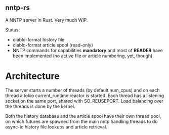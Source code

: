 
## nntp-rs

A NNTP server in Rust. Very much WIP.

Status:
- diablo-format history file
- diablo-format article spool (read-only)
- NNTP commands for capabilities **mandatory** and most of **READER** have been implemented
  (no active file or article numbering, yet, though).

# Architecture

The server starts a number of threads (by default num_cpus) and on each
thread a tokio current_runtime reactor is started. Each thread has a listening
socket on the same port, shared with SO_REUSEPORT. Load balancing over the
threads is done by the kernel.

Both the history database and the article spool have their own thread pool,
on which futures are spawned from the main nntp handling threads to do
async-io history file lookups and article retrieval.

